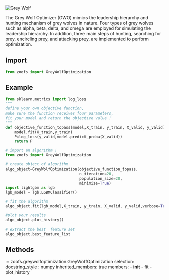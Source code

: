 
![Grey Wolf](https://media.giphy.com/media/CvgezXSuQTMTC/giphy.gif)

The Grey Wolf Optimizer (GWO) mimics the leadership hierarchy and hunting mechanism of grey wolves in nature. Four types of grey wolves such as alpha, beta, delta, and omega are employed for simulating the leadership hierarchy. In addition, three main steps of hunting, searching for prey, encircling prey, and attacking prey, are implemented to perform optimization. 

## Import
```py
from zoofs import GreyWolfOptimization
```

## Example
```py
from sklearn.metrics import log_loss
"""
define your own objective function,
make sure the function receives four parameters,
fit your model and return the objective value !
"""
def objective_function_topass(model,X_train, y_train, X_valid, y_valid):      
    model.fit(X_train,y_train)  
    P=log_loss(y_valid,model.predict_proba(X_valid))
    return P

# import an algorithm !  
from zoofs import GreyWolfOptimization

# create object of algorithm
algo_object=GreyWolfOptimization(objective_function_topass,
                                 n_iteration=20,
                                 population_size=20,
                                 minimize=True)
import lightgbm as lgb
lgb_model = lgb.LGBMClassifier()       

# fit the algorithm
algo_object.fit(lgb_model,X_train, y_train, X_valid, y_valid,verbose=True)

#plot your results
algo_object.plot_history()

# extract the best  feature set
algo_object.best_feature_list 
```

## Methods

::: zoofs.greywolfoptimization.GreyWolfOptimization
    selection:
        docstring_style : numpy
        inherited_members: true
        members:
        - __init__
        - fit
        - plot_history